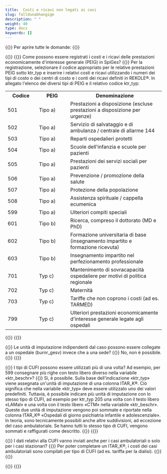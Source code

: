 ```yaml
---
title:	Costi e ricavi non legati ai casi 
slug: falldunabhangige
description: " "
weight: 40
type: docs
keywords: []
---
```


{{<faqBlock>}}
Per aprire tutte le domande: {{<collapsibleGroupCommand groupId="falldunabhangige">}}

{{<numberedList>}}
{{<listItem>}}
Come possono essere registrati i costi e i ricavi delle prestazioni economicamente d'interesse generale (PEIG) in SpiGes?
{{<collapsibleBlock groupId="falldunabhangige">}}
Per la registrazione, selezionare il codice appropriato per le relative prestazioni PEIG sotto ktr_typ e inserire i relativi costi e ricavi utilizzando i numeri dei tipi di costo o dei centri di costo e i conti dei ricavi definiti in REKOLE®. In allegato l'elenco dei diversi tipi di PEIG e il relativo codice ktr_typ:
<table class="w-100">
  <tr>
    <th style="width:20%"> Codice </div></th>
    <th> PEIG </th>
    <th style="width:60%"> Denominazione </th>
  </tr>
  <tr>
    <td> 501 </td>
    <td> Tipo a) </td>
    <td> Prestazioni a disposizione (escluse prestazioni a disposizione per urgenze) </td>
  </tr>
  <tr>
    <td> 502 </td>
    <td> Tipo a) </td>
    <td> Servizio di salvataggio e di ambulanza / centrale di allarme 144 </td>
  </tr>
  <tr>
    <td> 503 </td>
    <td> Tipo a) </td>
    <td> Reparti ospedalieri protetti </td>
  </tr>
  <tr>
    <td> 504 </td>
    <td> Tipo a) </td>
    <td> Scuole dell'infanzia e scuole per pazienti </td>
  </tr>
  <tr>
    <td> 505 </td>
    <td> Tipo a) </td>
    <td> Prestazioni dei servizi sociali per pazienti </td>
  </tr>
  <tr>
    <td> 506 </td>
    <td> Tipo a) </td>
    <td> Prevenzione / promozione della salute </td>
  </tr>
  <tr>
    <td> 507 </td>
    <td> Tipo a) </td>
    <td> Protezione della popolazione </td>
  </tr>
  <tr>
    <td> 508 </td>
    <td> Tipo a) </td>
    <td> Assistenza spirituale / cappella ecumenica </td>
  </tr>
  <tr>
    <td> 599 </td>
    <td> Tipo a) </td>
    <td> Ulteriori compiti speciali </td>
  </tr>
  <tr>
    <td> 601 </td>
    <td> Tipo b) </td>
    <td> Ricerca, compreso il dottorato (MD e PhD) </td>
  </tr>
  <tr>
    <td> 602 </td>
    <td> Tipo b) </td>
    <td> Formazione universitaria di base (insegnamento impartito e formazione ricevuta) </td>
  </tr>
  <tr>
    <td> 603 </td>
    <td> Tipo b) </td>
    <td> Insegnamento impartito nel perfezionamento professionale </td>
  </tr>
  <tr>
    <td> 701 </td>
    <td> Typ c) </td>
    <td> Mantenimento di sovracapacità ospedaliere per motivi di politica regionale </td>
  </tr>
  <tr>
    <td> 702 </td>
    <td> Typ c) </td>
    <td> Maternità </td>
  </tr>
  <tr>
    <td> 703 </td>
    <td> Typ c) </td>
    <td> Tariffe che non coprono i costi (ad es. TARMED) </td>
  </tr>
  <tr>
    <td> 799 </td>
    <td> Typ c) </td>
    <td> Ulteriori prestazioni economicamente d'interesse generale legate agli ospedali </td>
  </tr>
</table>
{{</collapsibleBlock>}}
{{</listItem>}}

{{<listItem>}}
Le unità di imputazione indipendenti dal caso possono essere collegate a un ospedale (burnr_gesv) invece che a una sede?
{{<collapsibleBlock groupId="falldunabhangige">}}
No, non è possibile.
{{</collapsibleBlock>}}
{{</listItem>}}

{{<listItem>}}
I tipi di CUFI possono essere utilizzati più di una volta? Ad esempio, per 599 consegnare più righe con testo libero diverso nella variabile «ktr_beschr»?
{{<collapsibleBlock groupId="falldunabhangige">}}
Sì, è possibile. Sulla base dell'indicazione «ktr_typ» viene assegnata un'unità di imputazione di una colonna ITAR_K®. Ciò significa che nella variabile «ktr_typ» deve essere utilizzato uno dei valori predefiniti. Tuttavia, è possibile indicare più unità di imputazione con lo stesso tipo di CUFI, ad esempio per ktr_typ 205 una volta con il testo libero «LAMal» e una volta con il testo libero «CTM» nella variabile «ktr_beschr». Queste due unità di imputazione vengono poi sommate e riportate nella colonna ITAR_K® «Ospedali di giorno psichiatria infantile e adolescenziale». In teoria, sono tecnicamente possibili anche altre suddivisioni, ad eccezione del caso ambulatoriale. Se hanno tutti lo stesso tipo di CUFI, vengono sommati e raffigurati come descritto.
{{</collapsibleBlock>}}
{{</listItem>}}

{{<listItem>}}
I dati relativi alla CUFI vanno inviati anche per i casi ambulatoriali o solo per i casi stazionari?
{{<collapsibleBlock groupId="falldunabhangige">}}
Per poter completare un ITAR_K®, i costi dei casi ambulatoriali sono compilati per tipo di CUFI (ad es. tariffa per la dialisi).
{{</collapsibleBlock>}}
{{</listItem>}}

{{</numberedList>}}
{{</faqBlock>}}
